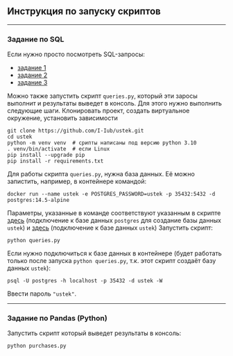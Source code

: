 
## Инструкция по запуску скриптов

---
### Задание по SQL
Если нужно просто посмотреть SQL-запросы:
- [задание 1](https://github.com/I-Iub/ustek/blob/main/queries.py#L5)
- [задание 2](https://github.com/I-Iub/ustek/blob/main/queries.py#L11)
- [задание 3](https://github.com/I-Iub/ustek/blob/main/queries.py#L20)

Можно также запустить скрипт `queries.py`, который эти заросы выполнит и 
результаты выведет в консоль. Для этого нужно выполнить следующие шаги.
Клонировать проект, создать виртуальное окружение, установить зависимости
```
git clone https://github.com/I-Iub/ustek.git
cd ustek
python -m venv venv  # срипты написаны под версию python 3.10
. venv/bin/activate  # если Linux
pip install --upgrade pip
pip install -r requirements.txt
```
Для работы скрипта `queries.py`, нужна база данных. Её можно запистить, 
например, в контейнере командой:
```
docker run --name ustek -e POSTGRES_PASSWORD=ustek -p 35432:5432 -d postgres:14.5-alpine
```
Параметры, указанные в команде соответствуют указанным в скрипте 
[здесь](https://github.com/I-Iub/ustek/blob/main/db_utils.py#L17) 
(подключение к базе данных `postgres` для создание базы данных `ustek`) и 
[здесь](https://github.com/I-Iub/ustek/blob/main/db_utils.py#L30) 
(подключение к базе данных `ustek`)
Запустить скрипт:
```
python queries.py
```
Если нужно подключиться к базе данных в контейнере (будет работать только 
после запуска `python queries.py`, т.к. этот скрипт создаёт базу данных `ustek`):
```
psql -U postgres -h localhost -p 35432 -d ustek -W
```
Ввести пароль `"ustek"`.

---
### Задание по Pandas (Python)
Запустить скрипт который выведет результаты в консоль:
```
python purchases.py
```
